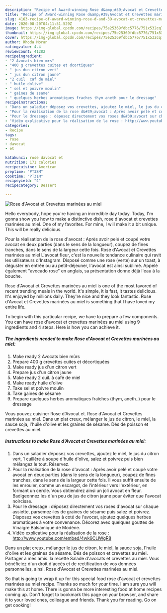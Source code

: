 ```yaml
---
description: "Recipe of Award-winning Rose d&amp;#39;Avocat et Crevettes marinées au miel"
title: "Recipe of Award-winning Rose d&amp;#39;Avocat et Crevettes marinées au miel"
slug: 4163-recipe-of-award-winning-rose-d-and-39-avocat-et-crevettes-marinees-au-miel
date: 2020-08-20T04:11:51.529Z
image: https://img-global.cpcdn.com/recipes/75e25369fdbc5776/751x532cq70/rose-davocat-et-crevettes-marinees-au-miel-photo-principale-de-la-recette.jpg
thumbnail: https://img-global.cpcdn.com/recipes/75e25369fdbc5776/751x532cq70/rose-davocat-et-crevettes-marinees-au-miel-photo-principale-de-la-recette.jpg
cover: https://img-global.cpcdn.com/recipes/75e25369fdbc5776/751x532cq70/rose-davocat-et-crevettes-marinees-au-miel-photo-principale-de-la-recette.jpg
author: Rhoda Moran
ratingvalue: 4.4
reviewcount: 41282
recipeingredient:
- "2 Avocats bien mrs"
- "400 g crevettes cuites et dcortiques"
- " jus dun citron vert"
- " jus dun citron jaune"
- "2 cuil  caf de miel"
- " huile dolive"
- " sel et poivre moulin"
- " gaines de ssame"
- " quelques herbes aromatiques fraches thym aneth pour le dressage"
recipeinstructions:
- "Dans un saladier déposez vos crevettes, ajoutez le miel, le jus du citron vert, 1 cuillère à soupe d&#39;huile d&#39;olive, salez et poivrez puis bien mélangez le tout. Réservez."
- "Pour la réalisation de la rose d&#39;avocat : Après avoir pelé et coupé votre avocat en deux parties (dans le sens de la longueur), coupez de fines tranches, dans le sens de la largeur cette fois. Il vous suffit ensuite de les enrouler, comme un escargot, de l&#39;intérieur vers l&#39;extérieur, en formant un cercle. Vous obtiendrez ainsi un joli avocat en fleur. Badigeonnez les d&#39;un peu de jus de citron jaune pour éviter que l&#39;avocat noircisse."
- "Pour le dressage : déposez directement vos roses d&#39;avocat sur chaque assiette, parsemez-les de graines de sésame puis salez et poivrez. Disposez vos crevettes à coté de l&#39;avocat, ajoutez quelques herbes aromatiques à votre convenance. Décorez avec quelques gouttes de Vinaigre Balsamique de Modène."
- "Vidéo explicative pour la réalisation de la rose : http://www.youtube.com/embed/4wk6CLlWgR8"
categories:
- Recipe
tags:
- rose
- davocat
- et

katakunci: rose davocat et 
nutrition: 171 calories
recipecuisine: American
preptime: "PT38M"
cooktime: "PT31M"
recipeyield: "4"
recipecategory: Dessert

---
```



![Rose d&#39;Avocat et Crevettes marinées au miel](https://img-global.cpcdn.com/recipes/75e25369fdbc5776/751x532cq70/rose-davocat-et-crevettes-marinees-au-miel-photo-principale-de-la-recette.jpg)

Hello everybody, hope you're having an incredible day today. Today, I'm gonna show you how to make a distinctive dish, rose d&#39;avocat et crevettes marinées au miel. One of my favorites. For mine, I will make it a bit unique. This will be really delicious.

Pour la réalisation de la rose d&#39;avocat : Après avoir pelé et coupé votre avocat en deux parties (dans le sens de la longueur), coupez de fines tranches, dans le sens de la largeur cette fois. Rose d&#39;Avocat et Crevettes marinées au miel L&#39;avocat fleur, c&#39;est la nouvelle tendance culinaire qui ravit les utilisateurs d&#39;Instagram. Disposé comme une rose (verte) sur un toast, à déguster en entrée ou au petit-déjeuner, l&#39;avocat est ainsi sublimé. Appelé également &#34;avocado rose&#34; en anglais, sa présentation donne déjà l&#39;eau à la bouche.

Rose d&#39;Avocat et Crevettes marinées au miel is one of the most favored of recent trending meals in the world. It's simple, it is fast, it tastes delicious. It's enjoyed by millions daily. They're nice and they look fantastic. Rose d&#39;Avocat et Crevettes marinées au miel is something that I have loved my entire life.


To begin with this particular recipe, we have to prepare a few components. You can have rose d&#39;avocat et crevettes marinées au miel using 9 ingredients and 4 steps. Here is how you can achieve it.

<!--inarticleads1-->

##### The ingredients needed to make Rose d&#39;Avocat et Crevettes marinées au miel:

1. Make ready 2 Avocats bien mûrs
1. Prepare 400 g crevettes cuites et décortiquées
1. Make ready  jus d&#39;un citron vert
1. Prepare  jus d&#39;un citron jaune
1. Make ready 2 cuil. à café de miel
1. Make ready  huile d&#39;olive
1. Take  sel et poivre moulin
1. Take  gaines de sésame
1. Prepare  quelques herbes aromatiques fraîches (thym, aneth..) pour le dressage


Vous pouvez cuisiner Rose d&#39;Avocat et. Rose d&#39;Avocat et Crevettes marinées au miel. Dans un plat creux, mélanger le jus de citron, le miel, la sauce soja, l&#39;huile d&#39;olive et les graines de sésame. Dés de poisson et crevettes au miel. 

<!--inarticleads2-->

##### Instructions to make Rose d&#39;Avocat et Crevettes marinées au miel:

1. Dans un saladier déposez vos crevettes, ajoutez le miel, le jus du citron vert, 1 cuillère à soupe d&#39;huile d&#39;olive, salez et poivrez puis bien mélangez le tout. Réservez.
1. Pour la réalisation de la rose d&#39;avocat : Après avoir pelé et coupé votre avocat en deux parties (dans le sens de la longueur), coupez de fines tranches, dans le sens de la largeur cette fois. Il vous suffit ensuite de les enrouler, comme un escargot, de l&#39;intérieur vers l&#39;extérieur, en formant un cercle. Vous obtiendrez ainsi un joli avocat en fleur. Badigeonnez les d&#39;un peu de jus de citron jaune pour éviter que l&#39;avocat noircisse.
1. Pour le dressage : déposez directement vos roses d&#39;avocat sur chaque assiette, parsemez-les de graines de sésame puis salez et poivrez. Disposez vos crevettes à coté de l&#39;avocat, ajoutez quelques herbes aromatiques à votre convenance. Décorez avec quelques gouttes de Vinaigre Balsamique de Modène.
1. Vidéo explicative pour la réalisation de la rose : http://www.youtube.com/embed/4wk6CLlWgR8


Dans un plat creux, mélanger le jus de citron, le miel, la sauce soja, l&#39;huile d&#39;olive et les graines de sésame. Dés de poisson et crevettes au miel. Partager à mes amis. la recette Salade d&#39;avocats et crevettes au miel. Vous bénéficiez d&#39;un droit d&#39;accès et de rectification de vos données personnelles, ainsi. Rose d&#39;Avocat et Crevettes marinées au miel. 

So that is going to wrap it up for this special food rose d&#39;avocat et crevettes marinées au miel recipe. Thanks so much for your time. I am sure you will make this at home. There is gonna be more interesting food at home recipes coming up. Don't forget to bookmark this page on your browser, and share it to your loved ones, colleague and friends. Thank you for reading. Go on get cooking!
